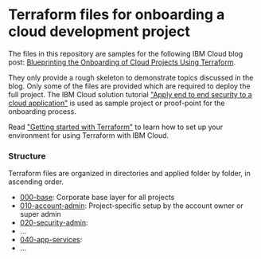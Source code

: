 # Terraform files for onboarding a cloud development project

The files in this repository are samples for the following IBM Cloud blog post:
[Blueprinting the Onboarding of Cloud Projects Using Terraform](https://www.ibm.com/cloud/blog/henrik-loeser).

They only provide a rough skeleton to demonstrate topics discussed in the blog. Only some of the files are provided which are required to deploy the full project. The IBM Cloud solution tutorial ["Apply end to end security to a cloud application"](https://cloud.ibm.com/docs/solution-tutorials?topic=solution-tutorials-cloud-e2e-security) is used as sample project or proof-point for the onboarding process.

Read ["Getting started with Terraform"](https://cloud.ibm.com/docs/terraform?topic=terraform-getting-started) to learn how to set up your environment for using Terraform with IBM Cloud.

### Structure
Terraform files are organized in directories and applied folder by folder, in ascending order.

- [000-base](000-base): Corporate base layer for all projects
- [010-account-admin](010-account-admin): Project-specific setup by the account owner or super admin
- [020-security-admin](020-security-admin):
- ...
- [040-app-services](040-app-services):
- ...
